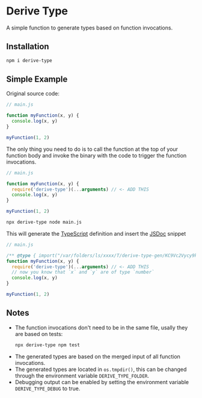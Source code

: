 # Derive Type

A simple function to generate types based on function invocations.


## Installation

```bash
npm i derive-type
```

## Simple Example

Original source code:

```js
// main.js

function myFunction(x, y) {
  console.log(x, y)
}

myFunction(1, 2)
```

The only thing you need to do is to call the function at the top of your function body and invoke the binary with the code to trigger the function invocations.

```js
// main.js

function myFunction(x, y) {
  require('derive-type')(...arguments) // <- ADD THIS
  console.log(x, y)
}

myFunction(1, 2)
```

```bash
npx derive-type node main.js
```

This will generate the [TypeScript](https://www.typescriptlang.org/) definition and insert the [JSDoc](https://jsdoc.app/) snippet 

```js
// main.js

/** @type { import("/var/folders/ls/xxxx/T/derive-type-gen/KC9Vc2Vycy9kMDY1MDIzL3Byb2plY3RzL0Rldk9uRHV0eS9kZXJpdmUtdHlwZS10ZXN0L3Rlc3QuanM6NDoyNSk=").GEN } Generated */
function myFunction(x, y) {
  require('derive-type')(...arguments) // <- ADD THIS
  // now you know that `x` and `y` are of type `number`
  console.log(x, y)
}

myFunction(1, 2)
```

## Notes

- The function invocations don't need to be in the same file, usally they are based on tests:
  ```bash
  npx derive-type npm test
  ```
- The generated types are based on the merged input of all function invocations.
- The generated types are located in `os.tmpdir()`, this can be changed through the environment variable `DERIVE_TYPE_FOLDER`.
- Debugging output can be enabled by setting the environment variable `DERIVE_TYPE_DEBUG` to true.
